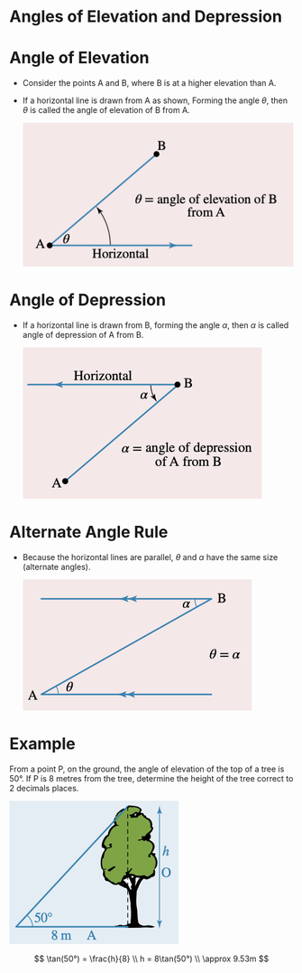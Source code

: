 # Angles of Elevation and Depression

# Angle of Elevation

- Consider the points A and B, where B is at a higher elevation than A.
- If a horizontal line is drawn from A as shown, Forming the angle $\theta$, then $\theta$ is called the angle of elevation of B from A.
    
    ![image.png](Subject-Notes/Mathematics/Angles%20of%20Elevation%20and%20Depression%2038a9ea6870b247f29afc9b3a7663d183/image.png)
    

 

# Angle of Depression

- If a horizontal line is drawn from B, forming the angle $\alpha$, then $\alpha$ is called angle of depression of A from B.
    
    ![image.png](Subject-Notes/Mathematics/Angles%20of%20Elevation%20and%20Depression%2038a9ea6870b247f29afc9b3a7663d183/image%201.png)
    

# Alternate Angle Rule

- Because the horizontal lines are parallel, $\theta$ and $\alpha$ have the same size (alternate angles).
    
    ![image.png](Subject-Notes/Mathematics/Angles%20of%20Elevation%20and%20Depression%2038a9ea6870b247f29afc9b3a7663d183/image%202.png)
    

# Example

From a point P, on the ground, the angle of elevation of the top of a tree is 50°. If P is 8 metres from the tree, determine the height of the tree correct to 2 decimals places.

![image.png](Subject-Notes/Mathematics/Angles%20of%20Elevation%20and%20Depression%2038a9ea6870b247f29afc9b3a7663d183/image%203.png)

$$
\tan(50°) = \frac{h}{8} \\ h = 8\tan(50°) \\ \approx 9.53m
$$